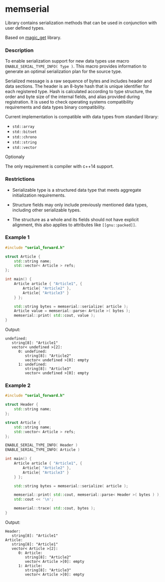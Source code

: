 # memserial
Library contains serialization methods that can be used in conjunction with user defined types.

Based on [magic_get](https://github.com/apolukhin/magic_get.git) library.

### Description
To enable serialization support for new data types use macro `ENABLE_SERIAL_TYPE_INFO( Type )`.
This macro provides information to generate an optimal serialization plan for the source type.

Serialized message is a raw sequence of bytes and includes header and data sections. 
The header is an 8-byte hash that is unique identifier for each registered type.
Hash is calculated according to type structure, the order and byte size of the internal fields, and alias provided during registration.
It is used to check operating systems compatibility requirements and data types binary compatibility.

Current implementation is compatible with data types from standard library:
* `std::array`
* `std::bitset`
* `std::chrono`
* `std::string`
* `std::vector`

Optionaly

The only requirement is compiler with c++14 support. 

### Restrictions
* Serializable type is a structured data type that meets aggregate initialization requirements. 

* Structure fields may only include previously mentioned data types, including other serializable types.

* The structure as a whole and its fields should not have explicit alignment, this also applies to attributes like `[[gnu::packed]]`.

### Example 1
```c++
#include "serial_forward.h"

struct Article {
    std::string name;
    std::vector< Article > refs;
};

int main() {
    Article article { "Article1", {
        Article{ "Article2" },
        Article{ "Article3" }
    } };

    std::string bytes = memserial::serialize( article );
    Article value = memserial::parse< Article >( bytes );
    memserial::print( std::cout, value );
}
```
Output:
```
undefined: 
   string[8]: "Article1"
   vector< undefined >[2]: 
      0: undefined: 
         string[8]: "Article2"
         vector< undefined >[0]: empty
      1: undefined: 
         string[8]: "Article3"
         vector< undefined >[0]: empty
```

### Example 2
```c++
#include "serial_forward.h"

struct Header {
    std::string name;
};

struct Article {
    std::string name;
    std::vector< Article > refs;
};

ENABLE_SERIAL_TYPE_INFO( Header )
ENABLE_SERIAL_TYPE_INFO( Article )

int main() {
    Article article { "Article1", {
        Article{ "Article2" },
        Article{ "Article3" }
    } };

    std::string bytes = memserial::serialize( article );

    memserial::print( std::cout, memserial::parse< Header >( bytes ) );
    std::cout << '\n';

    memserial::trace( std::cout, bytes );
}
```
Output:
```
Header: 
   string[8]: "Article1"
Article: 
   string[8]: "Article1"
   vector< Article >[2]: 
      0: Article: 
         string[8]: "Article2"
         vector< Article >[0]: empty
      1: Article: 
         string[8]: "Article3"
         vector< Article >[0]: empty
```
